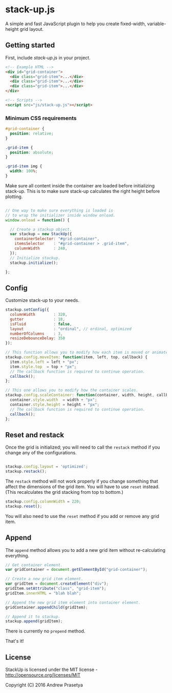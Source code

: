 # stack-up.js

A simple and fast JavaScript plugin to help you create fixed-width, variable-height grid layout.

## Getting started

First, include _stack-up.js_ in your project.

```html
<!-- Example HTML -->
<div id="grid-container">
  <div class="grid-item">...</div>
  <div class="grid-item">...</div>
  <div class="grid-item">...</div>
</div>

<!-- Scripts -->
<script src="js/stack-up.js"></script>
```

### Minimum CSS requirements

```css
#grid-container {
  position: relative;
}

.grid-item {
  position: absolute;
}

.grid-item img {
  width: 100%;
}
```

Make sure all content inside the container are loaded before initializing stack-up.
This is to make sure stack-up calculates the right height before plotting.

```javascript

// One way to make sure everything is loaded is
// to wrap the initializer inside window onload.
window.onload = function() {

  // Create a stackup object.
  var stackup = new StackUp({
    containerSelector: "#grid-container",
    itemsSelector    : "#grid-container > .grid-item",
    columnWidth      : 240,
  });
  // Initialize stackup.
  stackup.initialize();

};
```

## Config

Customize stack-up to your needs.

```javascript
stackup.setConfig({
  columnWidth        : 320,
  gutter             : 18,
  isFluid            : false,
  layout             : "ordinal", // ordinal, optimized
  numberOfColumns    : 3,
  resizeDebounceDelay: 350
});

// This function allows you to modify how each item is moved or animated.
stackup.config.moveItem: function(item, left, top, callback) {
  item.style.left = left + "px";
  item.style.top  = top + "px";
  // The callback function is required to continue operation.
  callback();
};

// This one allows you to modify how the container scales.
stackup.config.scaleContainer: function(container, width, height, callback) {
  container.style.width  = width + "px";
  container.style.height = height + "px";
  // The callback function is required to continue operation.
  callback();
};
```

## Reset and restack

Once the grid is initialized; you will need to call the `restack` method if you change any of the configurations.


```javascript

stackup.config.layout = 'optimized';
stackup.restack();
```

The `restack` method will not work properly if you change something that affect the dimensions of the grid item.
You will have to use `reset` instead. (This recalculates the grid stacking from top to bottom.)

```javascript
stackup.config.columnWidth = 220;
stackup.reset();
```

You will also need to use the `reset` method if you add or remove any grid item.

## Append

The `append` method allows you to add a new grid item without re-calculating everything.

```javascript
// Get container element.
var gridContainer = document.getElementById("grid-container");

// Create a new grid item element.
var gridItem = document.createElement("div");
gridItem.setAttribute("class", "grid-item");
gridItem.innerHTML = "blah blah";

// Append the new grid item element into container element.
gridContainer.appendChild(gridItem);

// Append it to stackup.
stackup.append(gridItem);
```

There is currently no `prepend` method.

That's it!

## License

StackUp is licensed under the MIT license - http://opensource.org/licenses/MIT

Copyright (C) 2016 Andrew Prasetya
